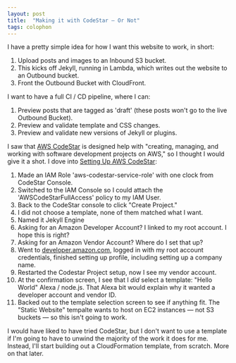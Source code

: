 ```yaml
---
layout: post
title:  "Making it with CodeStar — Or Not"
tags: colophon
---
```


I have a pretty simple idea for how I want this website to work, in short:
1. Upload posts and images to an Inbound S3 bucket.
1. This kicks off Jekyll, running in Lambda, which writes out the website to an Outbound bucket.
1. Front the Outbound Bucket with CloudFront.

I want to have a full CI / CD pipeline, where I can:
1. Preview posts that are tagged as 'draft' (these posts won't go to the live Outbound Bucket).
1. Preview and validate template and CSS changes.
1. Preview and validate new versions of Jekyll or plugins.

I saw that [AWS CodeStar](https://docs.aws.amazon.com/codestar) is designed help with "creating, managing, and working with software development projects on AWS," so I thought I would give it a shot. I dove into [Setting Up AWS CodeStar](https://docs.aws.amazon.com/codestar/latest/userguide/setting-up.html):


1. Made an IAM Role 'aws-codestar-service-role' with one clock from CodeStar Console.
1. Switched to the IAM Console so I could attach the 'AWSCodeStarFullAccess' policy to my IAM User.
1. Back to the CodeStar console to click "Create Project."
1. I did not choose a template, none of them matched what I want.
1. Named it Jekyll Engine
1. Asking for an Amazon Developer Account? I linked to my root account. I hope this is right?
1. Asking for an Amazon Vendor Account? Where do I set that up?
1. Went to [developer.amazon.com](https://developer.amazon.com), logged in with my root account credentials, finished setting up profile, including setting up a company name.
1. Restarted the Codestar Project setup, now I see my vendor account.
1. At the confirmation screen, I see that I _did_ select a template: "Hello World"  Alexa / node.js. That Alexa bit would explain why it wanted a developer account and vendor ID.
1. Backed out to the template selection screen to see if anything fit. The "Static Website" tempalte wants to host on EC2 instances — not S3 buckets — so this isn't going to work.

I would have liked to have tried CodeStar, but I don't want to use a template if I'm going to have to unwind the majority of the work it does for me. Instead, I'll start building out a CloudFormation template, from scratch. More on that later.
